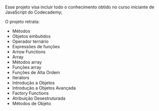 Esse projeto visa incluir todo o conhecimento obtido no curso iniciante de JavaScript do Codecademy;

O projeto retrata:

- Métodos
- Objetos embutidos
- Operador ternário 
- Expressões de funções
- Arrow Functions 
- Array
- Métodos array
- Funções array
- Funções de Alta Ordem
- Iterators
- Introdução a Objetos
- Introdução a Objetos Avançada
- Factory Functions 
- Atribuição Desestruturada
- Métodos de Objeto
